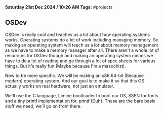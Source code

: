**Saturday 21st Dec 2024 / 10:26 AM**
**Tags:** #projects 
## OSDev
OSDev is really cool and teaches us a lot about how operating systems works. Operating systems do a lot of work including managing memory. So making an operating system will teach us a lot about memory management as we have to make a memory manager after all. There aren't a whole lot of resources for OSDev though and making an operating system means we have to do a lot of reading and go through a lot of spec sheets for various things. But it's really fun (Maybe because I'm a masochist).

Now to be more specific. We will be making an x86 64-bit (Because modern) operating system. And our goal is to make it so that this OS actually works on real hardware, not just an emulator.

We'll use the C language, Limine bootloader to boot our OS, SSFN for fonts and a tiny printf implementation for, printf (Duh). These are the bare basic stuff we need, we'll go on from there.